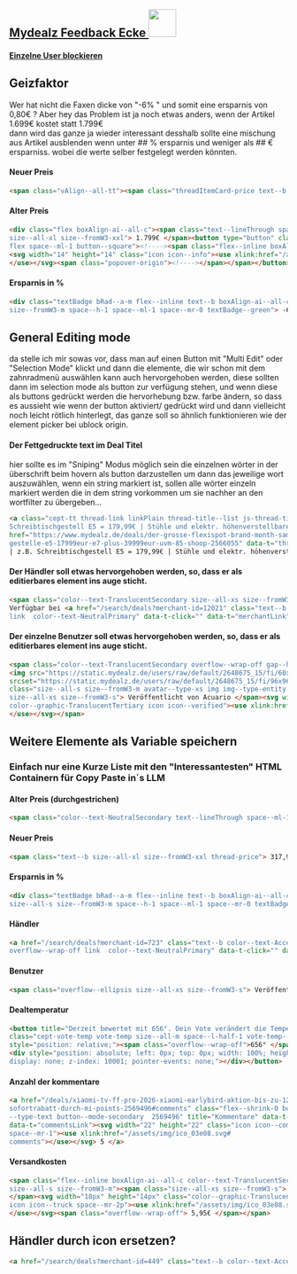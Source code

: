 ## [Mydealz Feedback Ecke <img src="https://www.mydealz.de/assets/img/emojis/thumb_7d48b.svg" width="50">](https://www.mydealz.de/feedback)  


#### [Einzelne User blockieren](https://www.mydealz.de/feedback/einzelne-user-blockieren-2500450)  

## Geizfaktor  
Wer hat nicht die Faxen dicke von "-6% " und somit eine ersparnis von 0,80€ ?  Aber hey das Problem ist ja noch etwas anders, wenn der Artikel 1.699€ kostet statt 1.799€  
dann wird das ganze ja wieder interessant desshalb sollte eine mischung aus Artikel ausblenden wenn unter ## % ersparnis und weniger als ## € ersparniss. wobei die werte selber festgelegt werden könnten.  
#### Neuer Preis  
``` html  
<span class="vAlign--all-tt"><span class="threadItemCard-price text--b thread-price">1.699€</span></span>
```
#### Alter Preis  
``` html 
<div class="flex boxAlign-ai--all-c"><span class="text--lineThrough space--ml-1 color--text-TranslucentSecondary
size--all-xl size--fromW3-xxl"> 1.799€ </span><button type="button" class="color--text-NeutralSecondary
flex space--ml-1 button--square"><!----><span class="flex--inline boxAlign-ai--all-c">  
<svg width="14" height="14" class="icon icon--info"><use xlink:href="/assets/img/ico_03e08.svg#info">
</use></svg><span class="popover-origin"><!----></span></span></button></div>
```  
#### Ersparnis in %
``` html
<div class="textBadge bRad--a-m flex--inline text--b boxAlign-ai--all-c size--all-s
size--fromW3-m space--h-1 space--ml-1 space--mr-0 textBadge--green"> -6% </div>
```  


## General Editing mode  
da stelle ich mir sowas vor, dass man auf einen Button mit "Multi Edit" oder "Selection Mode" klickt und dann die elemente, die wir schon mit dem zahnradmenü auswählen kann auch hervorgehoben werden, diese sollten dann im selection mode als button zur verfügung stehen, und wenn diese als buttons gedrückt werden die hervorhebung bzw. farbe ändern, so dass es aussieht wie wenn der button aktiviert/ gedrückt wird und dann vielleicht noch leicht rötlich hinterlegt, das ganze soll so ähnlich funktionieren wie der element picker bei ublock origin.
  


#### Der Fettgedruckte text im Deal Titel
hier sollte es im "Sniping" Modus möglich sein die einzelnen wörter in der überschrift beim hovern als button darzustellen um dann das jeweilige wort auszuwählen, wenn ein string markiert ist, sollen alle wörter einzeln markiert werden die in dem string vorkommen um sie nachher an den wortfilter zu übergeben...
``` html
<a class="cept-tt thread-link linkPlain thread-title--list js-thread-title" title="Flexispot Brand Sale | z.B.
Schreibtischgestell E5 = 179,99€ | Stühle und elektr. höhenverstellbare Schreibtische | + 8,5% Shoop Cashback"
href="https://www.mydealz.de/deals/der-grosse-flexispot-brand-month-sammeldeal-zb-elektrisch-hohenverstellbare-
gestelle-e5-17999eur-e7-plus-39999eur-uvm-85-shoop-2566055" data-t="threadLink" data-t-click="">Flexispot Brand Sale
| z.B. Schreibtischgestell E5 = 179,99€ | Stühle und elektr. höhenverstellbare Schreibtische | + 8,5% Shoop Cashback</a>
```  
  
#### Der Händler soll etwas hervorgehoben werden, so, dass er als editierbares element ins auge sticht.
``` html
<span class="color--text-TranslucentSecondary size--all-xs size--fromW3-s overflow--wrap-off overflow--ellipsis">
Verfügbar bei <a href="/search/deals?merchant-id=12021" class="text--b color--text-AccentBrand overflow--wrap-off
link  color--text-NeutralPrimary" data-t-click="" data-t="merchantLink"> FlexiSpot </a></span>
``` 
#### Der einzelne Benutzer soll etwas hervorgehoben werden, so, dass er als editierbares element ins auge sticht.
``` html
<span class="color--text-TranslucentSecondary overflow--wrap-off gap--h-1 flex boxAlign-ai--all-c">
<img src="https://static.mydealz.de/users/raw/default/2648675_15/fi/60x60/qt/45/2648675_15.jpg"  
srcset="https://static.mydealz.de/users/raw/default/2648675_15/fi/96x96/qt/45/2648675_15.jpg 2x" alt="Acuario's Profilbild"
class="size--all-s size--fromW3-m avatar--type-xs img img--type-entity img--square-s"><span class="overflow--ellipsis
size--all-xs size--fromW3-s"> Veröffentlicht von Acuario </span><svg width="14" height="14" class="size--all-xs
color--graphic-TranslucentTertiary icon icon--verified"><use xlink:href="/assets/img/ico_03e08.svg#verified">
</use></svg></span>
```

## Weitere Elemente als Variable speichern  
### Einfach nur eine Kurze Liste mit den "Interessantesten" HTML Containern für Copy Paste in´s LLM  
#### Alter Preis (durchgestrichen)  
``` html
<span class="color--text-NeutralSecondary text--lineThrough space--ml-1 size--all-m"> 353,82€ </span>
```

#### Neuer Preis 
``` html
<span class="text--b size--all-xl size--fromW3-xxl thread-price"> 317,99€ </span>
```

#### Ersparnis in %  
``` html
<div class="textBadge bRad--a-m flex--inline text--b boxAlign-ai--all-c
size--all-s size--fromW3-m space--h-1 space--ml-1 space--mr-0 textBadge--green"> -10% </div>
```

#### Händler  
``` html
<a href="/search/deals?merchant-id=723" class="text--b color--text-AccentBrand
overflow--wrap-off link  color--text-NeutralPrimary" data-t-click="" data-t="merchantLink"> Epson </a>
```

#### Benutzer
``` html
<span class="overflow--ellipsis size--all-xs size--fromW3-s"> Veröffentlicht von lluni </span>
```
#### Dealtemperatur
``` html
<button title="Derzeit bewertet mit 656°. Dein Vote verändert die Temperatur!"  
class="cept-vote-temp vote-temp size--all-m space--l-half-1 vote-temp--burn space--mh-1"  
style="position: relative;"><span class="overflow--wrap-off">656° </span><!---->  
<div style="position: absolute; left: 0px; top: 0px; width: 100%; height: 100%;  
display: none; z-index: 10001; pointer-events: none;"></div></button>
```
#### Anzahl der kommentare
``` html  
<a href="/deals/xiaomi-tv-ff-pro-2026-xiaomi-earlybird-aktion-bis-zu-12-zusatzlich-  
sofortrabatt-durch-mi-points-2569496#comments" class="flex--shrink-0 button button  
--type-text button--mode-secondary  2569496" title="Kommentare" data-t-click=""  
data-t="commentsLink"><svg width="22" height="22" class="icon icon--comments  
space--mr-1"><use xlink:href="/assets/img/ico_03e08.svg#  
comments"></use></svg> 5 </a>
```

#### Versandkosten
``` html  
<span class="flex--inline boxAlign-ai--all-c color--text-TranslucentSecondary
size--all-s size--fromW3-m"><span class="size--all-xs size--fromW3-s"> inkl.
</span><svg width="18px" height="14px" class="color--graphic-TranslucentSecondary
icon icon--truck space--mr-2p"><use xlink:href="/assets/img/ico_03e08.svg#truck">
</use></svg><span class="overflow--wrap-off"> 5,95€ </span></span>
```


## Händler durch icon ersetzen? 
``` html  
<a href="/search/deals?merchant-id=449" class="text--b color--text-AccentBrand overflow--wrap-off link  color--text-NeutralPrimary" data-t-click="" data-t="merchantLink"> dm </a>  
```
